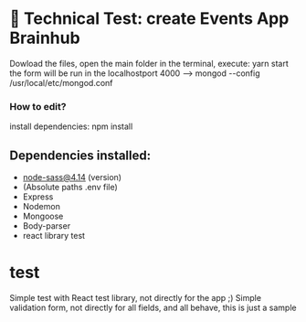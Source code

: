 # 🧪 Technical Test: create Events App Brainhub

Dowload the files, open the main folder in the terminal, execute: yarn start
the form will be run in the localhostport 4000
--> mongod --config /usr/local/etc/mongod.conf

### How to edit?

install dependencies: npm install

## Dependencies installed:

- node-sass@4.14 (version)
- (Absolute paths .env file)
- Express
- Nodemon
- Mongoose
- Body-parser
- react library test

# test

Simple test with React test library, not directly for the app ;)
Simple validation form, not directly for all fields, and all behave, this is just a sample

